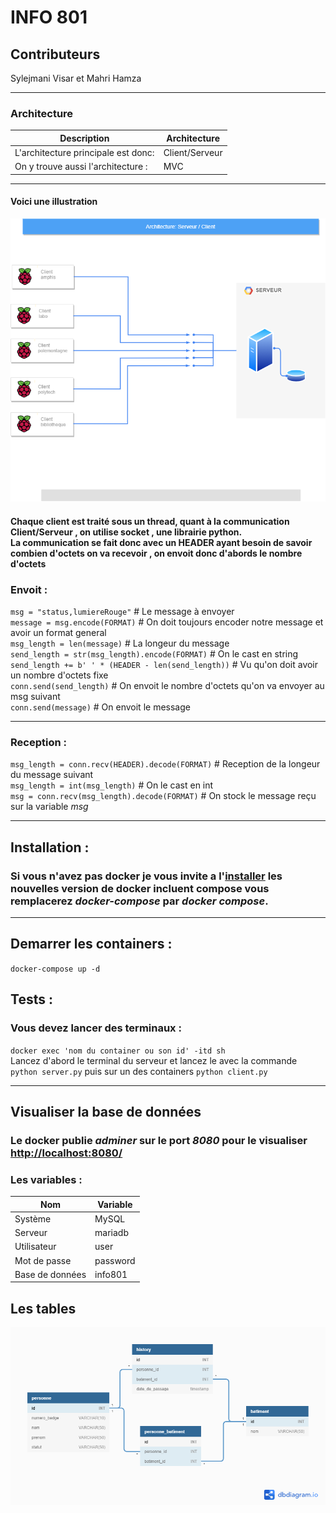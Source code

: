 # INFO 801
## Contributeurs
Sylejmani Visar et Mahri Hamza

---
### Architecture
| Description | Architecture |
| ---- | ----------- |
| L'architecture principale est donc: | Client/Serveur |
| On y trouve aussi l'architecture : |MVC |

---
#### Voici une illustration
![alt Architecture](assets/architecture.png)
#### Chaque client est traité sous un thread, quant à la communication Client/Serveur , on utilise **socket** , une **librairie** python.<br> La communication se fait donc avec un HEADER ayant besoin de savoir combien d'octets on va recevoir , on envoit donc d'abords le nombre d'octets
### Envoit : 

`msg = "status,lumiereRouge"` # Le message à envoyer <br/>
`message = msg.encode(FORMAT)` # On doit toujours encoder notre message et avoir un format general<br/>
`msg_length = len(message)` # La longeur du message<br/>
`send_length = str(msg_length).encode(FORMAT)` # On le cast en string<br/>
`send_length += b' ' * (HEADER - len(send_length))` # Vu qu'on doit avoir un nombre d'octets fixe<br/>
`conn.send(send_length)` # On envoit le nombre d'octets qu'on va envoyer au msg suivant<br/>
`conn.send(message)` # On envoit le message <br/>

---
### Reception : 
`msg_length = conn.recv(HEADER).decode(FORMAT)` # Reception de la longeur du message suivant<br/>
`msg_length = int(msg_length)` # On le cast en int<br/>
`msg = conn.recv(msg_length).decode(FORMAT)` # On stock le message reçu sur la variable *msg*

---
## Installation :
### Si vous n'avez pas docker je vous invite a l'[installer](https://docs.docker.com/get-docker/) les nouvelles version de docker incluent compose vous remplacerez *docker-compose* par *docker compose*.

---
## Demarrer les containers :
`docker-compose up -d`
## Tests :
### Vous devez lancer des terminaux :
`docker exec 'nom du container ou son id' -itd sh`<br/>
Lancez d'abord le terminal du serveur et lancez le avec la commande `python server.py`
puis sur un des containers `python client.py`

---
## Visualiser la base de données
### Le docker publie *adminer* sur le port *8080* pour le visualiser [http://localhost:8080/](http://localhost:8080/)
### Les variables :
| Nom | Variable |
|---|---|
| Système | MySQL|
| Serveur | mariadb |
| Utilisateur | user |
| Mot de passe | password |
| Base de données | info801 |

## Les tables
![alt Les tables](assets/tables.png)
